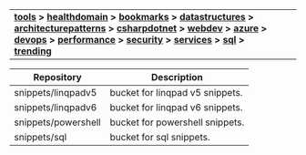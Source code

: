| | |
| --- | --- |
| **[tools](/tools/tools.md) > [healthdomain](healthdomain/healthdomain.md) > [bookmarks](bookmarks/bookmarks.md) > [datastructures](datastructures/datastructures.md) > [architecturepatterns](architecturepatterns/architecturepatterns.md) > [csharpdotnet](csharpdotnet/csharpdotnet.md) > [webdev](webdev/webdev.md) > [azure](azure/azure.md) > [devops](devops/devops.md) > [performance](performance/performance.md) > [security](security/security.md) > [services](services/services.md) > [sql](sql/sql.md) > [trending](trending/trending.md)**|


| Repository | Description | 
| --- | --- |
| snippets/linqpadv5 | bucket for linqpad v5 snippets. |
| snippets/linqpadv6 | bucket for linqpad v6 snippets. |
| snippets/powershell | bucket for powershell snippets. |
| snippets/sql | bucket for sql snippets. |